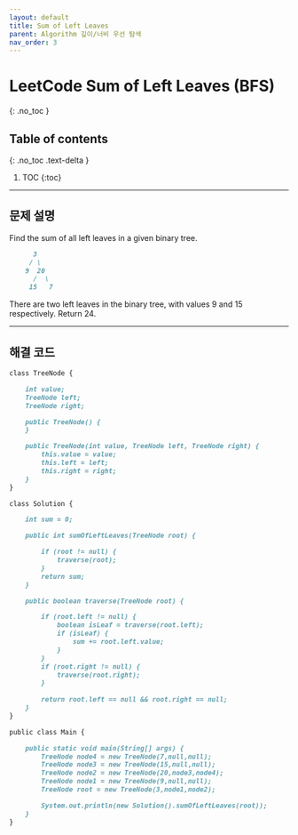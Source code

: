 ```yaml
---
layout: default
title: Sum of Left Leaves
parent: Algorithm 깊이/너비 우선 탐색
nav_order: 3
---
```


# LeetCode Sum of Left Leaves (BFS)

{: .no_toc }

## Table of contents
{: .no_toc .text-delta }

1. TOC
{:toc}

---

## 문제 설명

Find the sum of all left leaves in a given binary tree.  

```markdown
      3  
     / \
    9  20
      /  \
     15   7
```

There are two left leaves in the binary tree, with values 9 and 15 respectively. Return 24.  

---

## 해결 코드
```markdown
class TreeNode {

    int value;
    TreeNode left;
    TreeNode right;

    public TreeNode() {
    }

    public TreeNode(int value, TreeNode left, TreeNode right) {
        this.value = value;
        this.left = left;
        this.right = right;
    }
}

class Solution {

    int sum = 0;

    public int sumOfLeftLeaves(TreeNode root) {

        if (root != null) {
            traverse(root);
        }
        return sum;
    }

    public boolean traverse(TreeNode root) {

        if (root.left != null) {
            boolean isLeaf = traverse(root.left);
            if (isLeaf) {
                sum += root.left.value;
            }
        }
        if (root.right != null) {
            traverse(root.right);
        }
        
        return root.left == null && root.right == null;
    }
}

public class Main {

    public static void main(String[] args) {
        TreeNode node4 = new TreeNode(7,null,null);
        TreeNode node3 = new TreeNode(15,null,null);
        TreeNode node2 = new TreeNode(20,node3,node4);
        TreeNode node1 = new TreeNode(9,null,null);
        TreeNode root = new TreeNode(3,node1,node2);

        System.out.println(new Solution().sumOfLeftLeaves(root));
    }
}
```